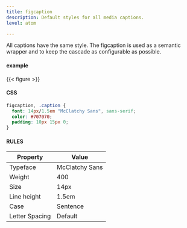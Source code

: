 ```yaml
---
title: figcaption
description: Default styles for all media captions.
level: atom

---
```

All captions have the same style. The figcaption is used as a semantic wrapper and to keep the cascade as configurable as possible.

#### example
{{< figure >}}

#### CSS
```css
figcaption, .caption {
  font: 14px/1.5em "McClatchy Sans", sans-serif;
  color: #707070;
  padding: 10px 15px 0;
}
```

#### RULES 

Property | Value
--- | ---
Typeface | McClatchy Sans
Weight | 400
Size | 14px
Line height | 1.5em
Case | Sentence
Letter Spacing | Default
